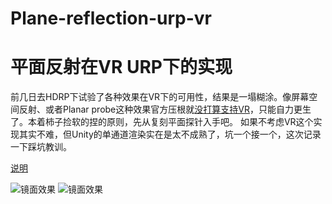 # Plane-reflection-urp-vr 
# 平面反射在VR URP下的实现
前几日去HDRP下试验了各种效果在VR下的可用性，结果是一塌糊涂。像屏幕空间反射、或者Planar probe这种效果官方压根就[没打算支持VR](https://issuetracker.unity3d.com/issues/xr-hdrp-planar-reflection-probes-reflection-is-misaligned-for-both-eyes-when-vr-is-enabled)，只能自力更生了。本着柿子捡软的捏的原则，先从复刻平面探针入手吧。
如果不考虑VR这个实现其实不难，但Unity的单通道渲染实在是太不成熟了，坑一个接一个，这次记录一下踩坑教训。

[说明](https://kuanmi.top/2022/07/01/Plane-reflection-in-VR-URP/)

![镜面效果](https://kuanmi.top/images/mirror05.jpg)
![镜面效果](https://kuanmi.top/images/mirror04.jpg)
